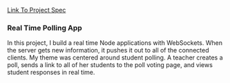 [Link To Project Spec](https://github.com/turingschool/curriculum/blob/master/source/projects/real_time.markdown)

### Real Time Polling App

In this project, I build a real time Node applications with WebSockets. When the server gets new information, it pushes it out to all of the connected clients. My theme was centered around student polling. A teacher creates a poll, sends a link to all of her students to the poll voting page, and views student responses in real time.
